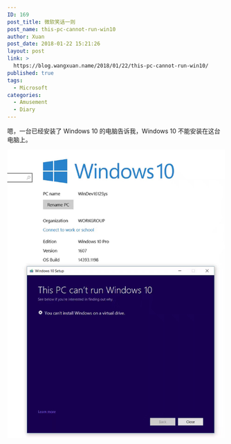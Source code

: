 ```yaml
---
ID: 169
post_title: 微软笑话一则
post_name: this-pc-cannot-run-win10
author: Xuan
post_date: 2018-01-22 15:21:26
layout: post
link: >
  https://blog.wangxuan.name/2018/01/22/this-pc-cannot-run-win10/
published: true
tags:
  - Microsoft
categories:
  - Amusement
  - Diary
---
```

嗯，一台已经安装了 Windows 10 的电脑告诉我，Windows 10 不能安装在这台电脑上。

![](images/cant-windows10.jpg)
